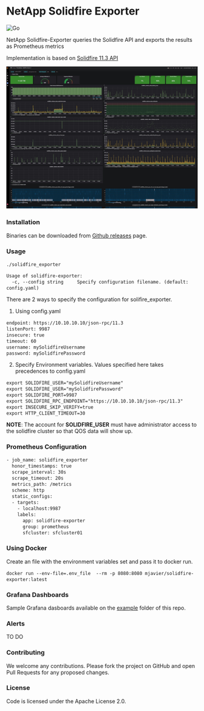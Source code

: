 # NetApp Solidfire Exporter

![Go](https://github.com/mjavier2k/solidfire-exporter/workflows/Go/badge.svg?event=push)

NetApp Solidfire-Exporter queries the Solidfire API and exports the results as Prometheus metrics

Implementation is based on [Solidfire 11.3 API](https://library.netapp.com/ecm/ecm_download_file/ECMLP2856155)


![Volume Metrics](examples/solidfire-volume.jpg?raw=true)

### Installation

Binaries can be downloaded from [Github releases](https://github.com/mjavier2k/solidfire-exporter/releases) page. 

### Usage

```
./solidfire_exporter
```

```
Usage of solidfire-exporter:
  -c, --config string     Specify configuration filename. (default: config.yaml)
```

There are 2 ways to specify the configuration for solifire_exporter.

1) Using config.yaml

```
endpoint: https://10.10.10.10/json-rpc/11.3
listenPort: 9987
insecure: true
timeout: 60
username: mySolidfireUsername
password: mySolidfirePassword
```

2) Specify Environment variables. Values specified here takes precedences to config.yaml

```
export SOLIDFIRE_USER="mySolidfireUsername"
export SOLIDFIRE_USER="mySolidfirePassword"
export SOLIDFIRE_PORT=9987
export SOLIDFIRE_RPC_ENDPOINT="https://10.10.10.10/json-rpc/11.3"
export INSECURE_SKIP_VERIFY=true
export HTTP_CLIENT_TIMEOUT=30
```

__NOTE__: The account for __SOLIDFIRE_USER__ must have administrator access to the solidfire cluster so that QOS data will show up.

### Prometheus Configuration

```
- job_name: solidfire_exporter
  honor_timestamps: true
  scrape_interval: 30s
  scrape_timeout: 20s
  metrics_path: /metrics
  scheme: http
  static_configs:
  - targets:
    - localhost:9987
    labels:
      app: solidfire-exporter
      group: prometheus
      sfcluster: sfcluster01
```

### Using Docker

Create an file with the environment variables set and pass it to docker run. 

```
docker run --env-file=.env_file  --rm -p 8080:8080 mjavier/solidfire-exporter:latest
```

### Grafana Dashboards

Sample Grafana dasboards available on the [example](https://github.com/mjavier2k/solidfire-exporter/tree/master/examples) folder of this repo.

### Alerts

TO DO


### Contributing
We welcome any contributions. Please fork the project on GitHub and open Pull Requests for any proposed changes.

### License
Code is licensed under the Apache License 2.0.
